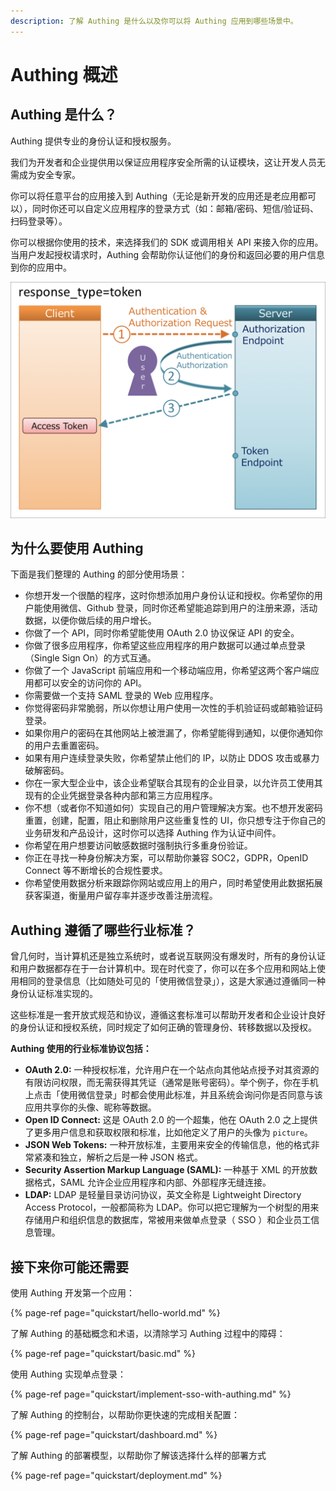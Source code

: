 ```yaml
---
description: 了解 Authing 是什么以及你可以将 Authing 应用到哪些场景中。
---
```


# Authing 概述

## Authing 是什么？

Authing 提供专业的身份认证和授权服务。

我们为开发者和企业提供用以保证应用程序安全所需的认证模块，这让开发人员无需成为安全专家。

你可以将任意平台的应用接入到 Authing（无论是新开发的应用还是老应用都可以），同时你还可以自定义应用程序的登录方式（如：邮箱/密码、短信/验证码、扫码登录等）。

你可以根据你使用的技术，来选择我们的 SDK 或调用相关 API 来接入你的应用。当用户发起授权请求时，Authing 会帮助你认证他们的身份和返回必要的用户信息到你的应用中。

![Authing &#x5728;&#x5E94;&#x7528;&#x4EA4;&#x4E92;&#x4E2D;&#x7684;&#x4F4D;&#x7F6E;](.gitbook/assets/image%20%28148%29.png)

## 为什么要使用 Authing

下面是我们整理的 Authing 的部分使用场景：

* 你想开发一个很酷的程序，这时你想添加用户身份认证和授权。你希望你的用户能使用微信、Github 登录，同时你还希望能追踪到用户的注册来源，活动数据，以便你做后续的用户增长。
* 你做了一个 API，同时你希望能使用 OAuth 2.0 协议保证 API 的安全。
* 你做了很多应用程序，你希望这些应用程序的用户数据可以通过单点登录（Single Sign On）的方式互通。
* 你做了一个 JavaScript 前端应用和一个移动端应用，你希望这两个客户端应用都可以安全的访问你的 API。
* 你需要做一个支持 SAML 登录的 Web 应用程序。
* 你觉得密码非常脆弱，所以你想让用户使用一次性的手机验证码或邮箱验证码登录。
* 如果你用户的密码在其他网站上被泄漏了，你希望能得到通知，以便你通知你的用户去重置密码。
* 如果有用户连续登录失败，你希望禁止他们的 IP，以防止 DDOS 攻击或暴力破解密码。
* 你在一家大型企业中，该企业希望联合其现有的企业目录，以允许员工使用其现有的企业凭据登录各种内部和第三方应用程序。
* 你不想（或者你不知道如何）实现自己的用户管理解决方案。也不想开发密码重置，创建，配置，阻止和删除用户这些重复性的 UI，你只想专注于你自己的业务研发和产品设计，这时你可以选择 Authing 作为认证中间件。
* 你希望在用户想要访问敏感数据时强制执行多重身份验证。
* 你正在寻找一种身份解决方案，可以帮助你兼容 SOC2，GDPR，OpenID Connect 等不断增长的合规性要求。
* 你希望使用数据分析来跟踪你网站或应用上的用户，同时希望使用此数据拓展获客渠道，衡量用户留存率并逐步改善注册流程。

## Authing 遵循了哪些行业标准？

曾几何时，当计算机还是独立系统时，或者说互联网没有爆发时，所有的身份认证和用户数据都存在于一台计算机中。现在时代变了，你可以在多个应用和网站上使用相同的登录信息（比如随处可见的「使用微信登录」），这是大家通过遵循同一种身份认证标准实现的。

这些标准是一套开放式规范和协议，遵循这套标准可以帮助开发者和企业设计良好的身份认证和授权系统，同时规定了如何正确的管理身份、转移数据以及授权。

**Authing 使用的行业标准协议包括：**

* **OAuth 2.0:** 一种授权标准，允许用户在一个站点向其他站点授予对其资源的有限访问权限，而无需获得其凭证（通常是账号密码）。举个例子，你在手机上点击「使用微信登录」时都会使用此标准，并且系统会询问你是否同意与该应用共享你的头像、昵称等数据。
* **Open ID Connect:** 这是 OAuth 2.0 的一个超集，他在 OAuth 2.0 之上提供了更多用户信息和获取权限和标准，比如他定义了用户的头像为 `picture`。
* **JSON Web Tokens:** 一种开放标准，主要用来安全的传输信息，他的格式非常紧凑和独立，解析之后是一种 JSON 格式。
* **Security Assertion Markup Language \(SAML\):** 一种基于 XML 的开放数据格式，SAML 允许企业应用程序和内部、外部程序无缝连接。
* **LDAP:** LDAP 是轻量目录访问协议，英文全称是 Lightweight Directory Access Protocol，一般都简称为 LDAP。你可以把它理解为一个树型的用来存储用户和组织信息的数据库，常被用来做单点登录（ SSO ）和企业员工信息管理。

## 接下来你可能还需要

使用 Authing 开发第一个应用：

{% page-ref page="quickstart/hello-world.md" %}

了解 Authing 的基础概念和术语，以清除学习 Authing 过程中的障碍：

{% page-ref page="quickstart/basic.md" %}

使用 Authing 实现单点登录：

{% page-ref page="quickstart/implement-sso-with-authing.md" %}

了解 Authing 的控制台，以帮助你更快速的完成相关配置：

{% page-ref page="quickstart/dashboard.md" %}

了解 Authing 的部署模型，以帮助你了解该选择什么样的部署方式

{% page-ref page="quickstart/deployment.md" %}

